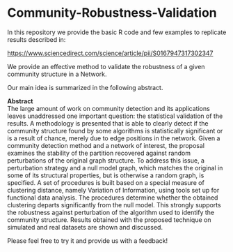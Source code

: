 # Community-Robustness-Validation

In this repository we provide the basic R code and few examples to replicate results described in:

https://www.sciencedirect.com/science/article/pii/S0167947317302347

We provide an effective method to validate the robustness of a given community structure in a Network. 

Our main idea is summarized in the following abstract.

**Abstract** <br>
The large amount of work on community detection and its applications leaves unaddressed one important question: the statistical validation of the results. A methodology is presented that is able to clearly detect if the community structure found by some algorithms is statistically significant or is a result of chance, merely due to edge positions in the network. Given a community detection method and a network of interest, the proposal examines the stability of the partition recovered against random perturbations of the original graph structure. To address this issue, a perturbation strategy and a null model graph, which matches the original in some of its structural properties, but is otherwise a random graph, is specified. A set of procedures is built based on a special measure of clustering distance, namely Variation of Information, using tools set up for functional data analysis. The procedures determine whether the obtained clustering departs significantly from the null model. This strongly supports the robustness against perturbation of the algorithm used to identify the community structure. Results obtained with the proposed technique on simulated and real datasets are shown and discussed.

Please feel free to try it and provide us with a feedback!
